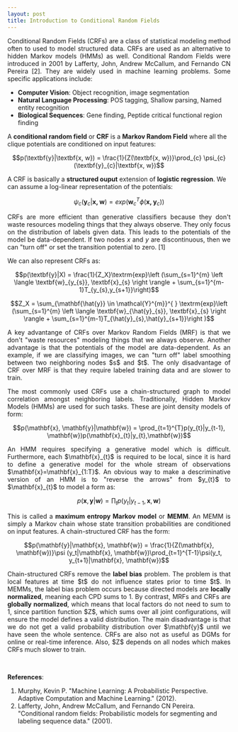 ```yaml
---
layout: post
title: Introduction to Conditional Random Fields
---
```


<p align="justify">Conditional Random Fields (CRFs) are a class of statistical modeling method often to used to model structured data. CRFs are used as an alternative to hidden Markov models (HMMs) as well. Conditional Random Fields were introduced in 2001 by Lafferty, John, Andrew McCallum, and Fernando CN Pereira [2]. They are widely used in machine learning problems. Some specific applications include:</p>

- **Computer Vision**: Object recognition, image segmentation
- **Natural Language Processing**: POS tagging, Shallow parsing, Named entity recognition
- **Biological Sequences**: Gene finding, Peptide critical functional region finding

A **conditional random field** or **CRF** is a **Markov Random Field** where all the clique potentials are conditioned on input features:

$$p(\textbf{y}|\textbf{x, w}) = \frac{1}{Z(\textbf{x, w})}\prod_{c} \psi_{c}(\textbf{y}_{c}|\textbf{x, w})$$

A CRF is basically a **structured ouput** extension of **logistic regression**. We can assume a log-linear representation of the potentials:

$$\psi_{c}(\textbf{y}_{c}|\textbf{x, w}) = exp(\textbf{w}_{c}^{T} \phi(\textbf{x, }\textbf{y}_{c}))$$

<p align='justify'>CRFs are more efficient than generative classifiers because they don't waste resources modeling things that they always observe. They only focus on the distribution of labels given data. This leads to the potentials of the model be data-dependent. If two nodes <i>x</i> and <i>y</i> are discontinuous, then we can "turn off" or set the transition potential to zero. [1]</p>

We can also represent CRFs as:

$$p(\textbf{y}|X) = \frac{1}{Z_X}\textrm{exp}\left (\sum_{s=1}^{m} \left \langle \textbf{w}_{y_{s}}, \textbf{x}_{s} \right \rangle + \sum_{s=1}^{m-1}T_{y_{s},y_{s+1}}\right)$$

$$Z_X = \sum_{\mathbf{\hat{y}} \in \mathcal{Y}^{m}}^{ } \textrm{exp}\left (\sum_{s=1}^{m} \left \langle \textbf{w}_{\hat{y}_{s}}, \textbf{x}_{s} \right \rangle + \sum_{s=1}^{m-1}T_{\hat{y}_{s},\hat{y}_{s+1}}\right )$$

<p align='justify'>A key advantange of CRFs over Markov Random Fields (MRF) is that we don't "waste resources" modeling things that we always observe. Another advantage is that the potentials of the model are data-dependent. As an example, if we are classifying images, we can "turn off" label smoothing between two neighboring nodes $s$ and $t$. The only disadvantage of CRF over MRF is that they require labeled training data and are slower to train.</p>

<p align='justify'>The most commonly used CRFs use a chain-structured graph to model correlation amongst neighboring labels. Traditionally, Hidden Markov Models (HMMs) are used for such tasks. These are joint density models of form:</p>

$$p(\mathbf{x}, \mathbf{y}|\mathbf{w}) = \prod_{t=1}^{T}p(y_{t}|y_{t-1}, \mathbf{w})p(\mathbf{x}_{t}|y_{t},\mathbf{w})$$

<p align='justify'>An HMM requires specifying a generative model which is difficult. Furthermore, each $\mathbf{x}_{t}$ is required to be local, since it is hard to define a generative model for the whole stream of observations $\mathbf{x}=\mathbf{x}_{1:T}$. An obvious way to make a descriminative version of an HMM is to "reverse the arrows" from $y_{t}$ to $\mathbf{x}_{t}$ to model a form as:</p>

$$p(\mathbf{x}, \mathbf{y}|\mathbf{w}) = \prod_{t}p(y_{t}|y_{t-1}, \mathbf{x},\mathbf{w})$$

<p align='justify'>This is called a <b>maximum entropy Markov model</b> or <b>MEMM</b>. An MEMM is simply a Markov chain whose state transition probabilities are conditioned on input features. A chain-structured CRF has the form:</p>

$$p(\mathbf{y}|\mathbf{x}, \mathbf{w}) = \frac{1}{Z(\mathbf{x}, \mathbf{w})}\psi (y_t|\mathbf{x}, \mathbf{w})\prod_{t=1}^{T-1}\psi(y_t, y_{t+1}|\mathbf{x}, \mathbf{w})$$

<p align='justify'>Chain-structured CRFs remove the <b>label bias</b> problem. The problem is that local features at time $t$ do not influence states prior to time $t$. In MEMMs, the label bias problem occurs because directed models are <b>locally normalized</b>, meaning each CPD sums to 1. By contrast, MRFs and CRFs are <b>globally normalized</b>, which means that local factors do not need to sum to 1, since partition function $Z$, which sums over all joint configurations, will ensure the model defines a valid distribution. The main disadvantage is that we do not get a valid probability distribution over $\mathbf{y}$ until we have seen the whole sentence. CRFs are also not as useful as DGMs for online or real-time inference. Also, $Z$ depends on all nodes which makes CRFs much slower to train.</p>

<br>

**References**:
1. Murphy, Kevin P. "Machine Learning: A Probabilistic Perspective. Adaptive Computation and Machine Learning." (2012).
2. Lafferty, John, Andrew McCallum, and Fernando CN Pereira. "Conditional random fields: Probabilistic models for segmenting and labeling sequence data." (2001).
